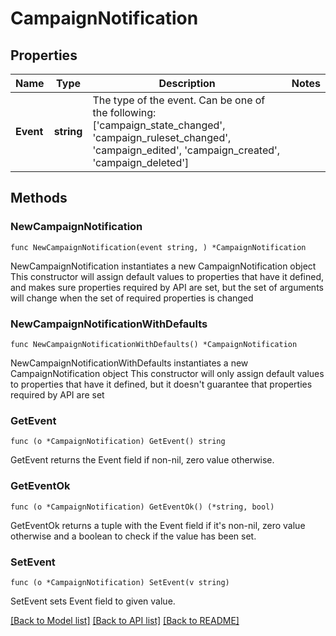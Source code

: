 # CampaignNotification

## Properties

Name | Type | Description | Notes
------------ | ------------- | ------------- | -------------
**Event** | **string** | The type of the event. Can be one of the following: [&#39;campaign_state_changed&#39;, &#39;campaign_ruleset_changed&#39;, &#39;campaign_edited&#39;, &#39;campaign_created&#39;, &#39;campaign_deleted&#39;]  | 

## Methods

### NewCampaignNotification

`func NewCampaignNotification(event string, ) *CampaignNotification`

NewCampaignNotification instantiates a new CampaignNotification object
This constructor will assign default values to properties that have it defined,
and makes sure properties required by API are set, but the set of arguments
will change when the set of required properties is changed

### NewCampaignNotificationWithDefaults

`func NewCampaignNotificationWithDefaults() *CampaignNotification`

NewCampaignNotificationWithDefaults instantiates a new CampaignNotification object
This constructor will only assign default values to properties that have it defined,
but it doesn't guarantee that properties required by API are set

### GetEvent

`func (o *CampaignNotification) GetEvent() string`

GetEvent returns the Event field if non-nil, zero value otherwise.

### GetEventOk

`func (o *CampaignNotification) GetEventOk() (*string, bool)`

GetEventOk returns a tuple with the Event field if it's non-nil, zero value otherwise
and a boolean to check if the value has been set.

### SetEvent

`func (o *CampaignNotification) SetEvent(v string)`

SetEvent sets Event field to given value.



[[Back to Model list]](../README.md#documentation-for-models) [[Back to API list]](../README.md#documentation-for-api-endpoints) [[Back to README]](../README.md)


